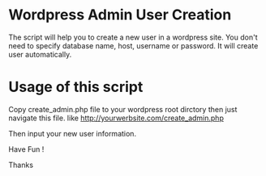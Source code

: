 # Wordpress Admin User Creation

The script will help you to create a new user in a wordpress site.
You don't need to specify database name, host, username or password. It will create user automatically.

# Usage of this script

Copy create_admin.php file to your wordpress root dirctory then just navigate this file.
like http://yourwerbsite.com/create_admin.php

Then input your new user information.


Have Fun ! 

Thanks
